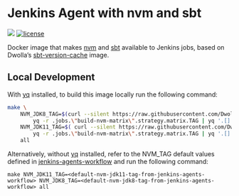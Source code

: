 # Jenkins Agent with nvm and sbt

[![](https://images.microbadger.com/badges/image/dwolla/jenkins-agent-nvm-sbt.svg)](https://microbadger.com/images/dwolla/jenkins-agent-nvm-sbt)
[![license](https://img.shields.io/github/license/dwolla/jenkins-agent-docker-nvm-sbt.svg?style=flat-square)](https://github.com/Dwolla/jenkins-agent-docker-nvm-sbt/blob/master/LICENSE)

Docker image that makes [nvm](https://github.com/creationix/nvm) and [sbt](http://scala-sbt.org/) available to Jenkins jobs, based on Dwolla’s [sbt-version-cache](https://github.com/Dwolla/docker-sbt-version-cache) image.

## Local Development

With [yq](https://kislyuk.github.io/yq/) installed, to build this image locally run the following command:

```bash
make \
    NVM_JDK8_TAG=$(curl --silent https://raw.githubusercontent.com/Dwolla/jenkins-agents-workflow/main/.github/workflows/build-docker-image.yml | \
        yq -r .jobs.\"build-nvm-matrix\".strategy.matrix.TAG | yq '.[] | select (test(".*?jdk8.*?"))') \
    NVM_JDK11_TAG=$( curl --silent https://raw.githubusercontent.com/Dwolla/jenkins-agents-workflow/main/.github/workflows/build-docker-image.yml | \
        yq -r .jobs.\"build-nvm-matrix\".strategy.matrix.TAG | yq '.[] | select (test(".*?jdk11.*?"))') \
    all
```

Alternatively, without [yq](https://kislyuk.github.io/yq/) installed, refer to the NVM_TAG default values defined in [jenkins-agents-workflow](https://github.com/Dwolla/jenkins-agents-workflow/blob/main/.github/workflows/build-docker-image.yml) and run the following command:

`make NVM_JDK11_TAG=<default-nvm-jdk11-tag-from-jenkins-agents-workflow> NVM_JDK8_TAG=<default-nvm-jdk8-tag-from-jenkins-agents-workflow> all`